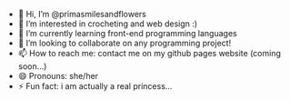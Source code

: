- 👋 Hi, I’m @primasmilesandflowers
- 👀 I’m interested in crocheting and web design :)
- 🌱 I’m currently learning front-end programming languages
- 💞️ I’m looking to collaborate on any programming project!
- 📫 How to reach me: contact me on my github pages website (coming soon...)
- 😄 Pronouns: she/her
- ⚡ Fun fact: i am actually a real princess...

<!---
primasmilesandflowers/primasmilesandflowers is a ✨ special ✨ repository because its `README.md` (this file) appears on your GitHub profile.
You can click the Preview link to take a look at your changes.
--->
